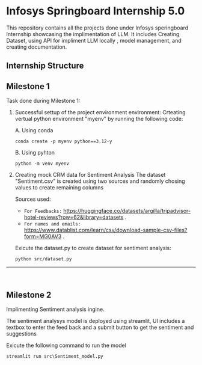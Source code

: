 # Infosys Springboard Internship 5.0

This repository contains all the projects done under Infosys speringboard Internship showcasing the implimentation of LLM. It includes Creating Dataset, using API for impliment LLM locally , model management, and creating documentation.

## Internship Structure


## Milestone 1

Task done during Milestone 1:
1. Successful settup of the project environment environment:
    Crteating vertual python environment "myenv" by running the following code:
    
    A. Using conda
    ```
    conda create -p myenv python==3.12-y
    ```
    
    B. Using pyhton
    ```
    python -m venv myenv
    ```

2. Creating mock CRM data for Sentiment Analysis
    The dataset "Sentiment.csv" is created using two sources and randomly chosing values to create remaining columns
  
    Sources used:
    - `For Feedbacks:`  https://huggingface.co/datasets/argilla/tripadvisor-hotel-reviews?row=62&library=datasets .
    - `For names and emails:`  https://www.datablist.com/learn/csv/download-sample-csv-files?form=MG0AV3 .
  
    Exicute the dataset.py to create dataset for sentiment analysis:
    ```
    python src/dataset.py
    ```

---
<br>

## Milestone 2

Implimenting Sentiment analysis ingine.

The sentiment analysys model is deployed using streamlit, UI includes a textbox to enter the feed back and a submit button to get the sentiment and suggestions

Exicute the following command to run the model

```
streamlit run src\Sentiment_model.py
```
